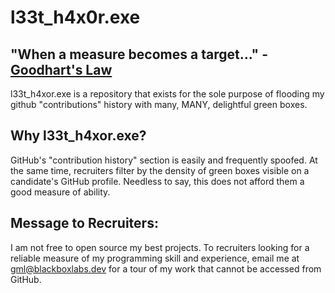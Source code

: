 # l33t_h4x0r.exe
## "When a measure becomes a target..." - [Goodhart's Law](https://en.wikipedia.org/wiki/Goodhart%27s_law)
l33t_h4xor.exe is a repository that exists for the sole purpose of flooding my github "contributions" history
with many, MANY, delightful green boxes.

## Why l33t_h4xor.exe?
GitHub's "contribution history" section is easily and frequently spoofed. At the same time, recruiters
filter by the density of green boxes visible on a candidate's GitHub profile. Needless to say, this does not
afford them a good measure of ability.

## Message to Recruiters:
I am not free to open source my best projects.
To recruiters looking for a reliable measure of my programming skill and experience, email me at
gml@blackboxlabs.dev for a tour of my work that cannot be accessed from GitHub.
